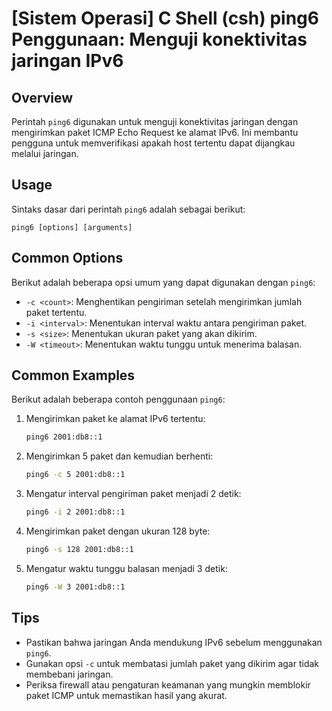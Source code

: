 # [Sistem Operasi] C Shell (csh) ping6 Penggunaan: Menguji konektivitas jaringan IPv6

## Overview
Perintah `ping6` digunakan untuk menguji konektivitas jaringan dengan mengirimkan paket ICMP Echo Request ke alamat IPv6. Ini membantu pengguna untuk memverifikasi apakah host tertentu dapat dijangkau melalui jaringan.

## Usage
Sintaks dasar dari perintah `ping6` adalah sebagai berikut:

```
ping6 [options] [arguments]
```

## Common Options
Berikut adalah beberapa opsi umum yang dapat digunakan dengan `ping6`:

- `-c <count>`: Menghentikan pengiriman setelah mengirimkan jumlah paket tertentu.
- `-i <interval>`: Menentukan interval waktu antara pengiriman paket.
- `-s <size>`: Menentukan ukuran paket yang akan dikirim.
- `-W <timeout>`: Menentukan waktu tunggu untuk menerima balasan.

## Common Examples
Berikut adalah beberapa contoh penggunaan `ping6`:

1. Mengirimkan paket ke alamat IPv6 tertentu:
   ```bash
   ping6 2001:db8::1
   ```

2. Mengirimkan 5 paket dan kemudian berhenti:
   ```bash
   ping6 -c 5 2001:db8::1
   ```

3. Mengatur interval pengiriman paket menjadi 2 detik:
   ```bash
   ping6 -i 2 2001:db8::1
   ```

4. Mengirimkan paket dengan ukuran 128 byte:
   ```bash
   ping6 -s 128 2001:db8::1
   ```

5. Mengatur waktu tunggu balasan menjadi 3 detik:
   ```bash
   ping6 -W 3 2001:db8::1
   ```

## Tips
- Pastikan bahwa jaringan Anda mendukung IPv6 sebelum menggunakan `ping6`.
- Gunakan opsi `-c` untuk membatasi jumlah paket yang dikirim agar tidak membebani jaringan.
- Periksa firewall atau pengaturan keamanan yang mungkin memblokir paket ICMP untuk memastikan hasil yang akurat.